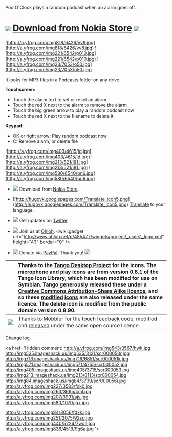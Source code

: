 Pod O'Clock plays a random podcast when an alarm goes off.

# [![](http://store.ovi.com/favicon.ico#dummy.jpg)](http://store.ovi.com/content/180798) [Download from Nokia Store](http://store.ovi.com/content/180798) [![](http://store.ovi.com/favicon.ico#dummy.jpg)](http://store.ovi.com/content/180798) #

![http://a.yfrog.com/img818/6426/vv8.jpg](http://a.yfrog.com/img818/6426/vv8.jpg)
![http://a.yfrog.com/img221/6542/p010.jpg](http://a.yfrog.com/img221/6542/p010.jpg)
![http://a.yfrog.com/img23/7053/o50.jpg](http://a.yfrog.com/img23/7053/o50.jpg)

It looks for MP3 files in a Podcasts folder on any drive.

**Touchscreen:**

  * Touch the alarm text to set or reset an alarm
  * Touch the red X next to the alarm to remove the alarm
  * Touch the big green arrow to play a random podcast now
  * Touch the red X next to the filename to delete it

**Keypad:**
  * OK or right arrow: Play random podcast now
  * C: Remove alarm, or delete file

![http://a.yfrog.com/img403/4615/jd.jpg](http://a.yfrog.com/img403/4615/jd.jpg)
![http://a.yfrog.com/img213/521/i81.jpg](http://a.yfrog.com/img213/521/i81.jpg)
![http://a.yfrog.com/img580/6540/bn6.jpg](http://a.yfrog.com/img580/6540/bn6.jpg)

  * [![](http://store.ovi.com/favicon.ico#dummy.jpg)](http://store.ovi.com/content/180798) Download from [Nokia Store](http://store.ovi.com/content/180798).

  * ![http://hugovk.googlepages.com/Translate_icon5.png](http://hugovk.googlepages.com/Translate_icon5.png) [Translate](http://www.getlocalization.com/PodOClock/) to your language.

  * [![](http://twitter.com/favicon.ico#dummy.jpg)](http://twitter.com/PodOClock) Get updates on [Twitter](http://twitter.com/PodOClock).

  * [![](https://www.ohloh.net/favicon.ico#dummy.jpg)](https://www.ohloh.net/p/podoclock) Join us at [Ohloh](https://www.ohloh.net/p/podoclock). &lt;wiki:gadget url="http://www.ohloh.net/p/485477/widgets/project\_users\_logo.xml" height="43"  border="0" /&gt;

  * [![](https://www.paypalobjects.com/WEBSCR-600-20091109-1/en_US/i/icon/pp_favicon_x.ico#dumm.jpg)](https://www.paypal.com/cgi-bin/webscr?cmd=_donations&business=BEYBKUAATBL8G&lc=FI&item_name=Data%20Quota&currency_code=EUR&bn=PP%2dDonationsBF%3abtn_donate_SM%2egif%3aNonHosted) Donate via [PayPal](https://www.paypal.com/cgi-bin/webscr?cmd=_donations&business=BEYBKUAATBL8G&lc=FI&item_name=Data%20Quota&currency_code=EUR&bn=PP%2dDonationsBF%3abtn_donate_SM%2egif%3aNonHosted). Thank you! [![](https://www.paypal.com/en_GB/i/btn/btn_donate_SM.gif)](https://www.paypal.com/cgi-bin/webscr?cmd=_donations&business=BEYBKUAATBL8G&lc=FI&item_name=Data%20Quota&currency_code=EUR&bn=PP%2dDonationsBF%3abtn_donate_SM%2egif%3aNonHosted)


| ![![](http://code.google.com/p/podoclock/logo?cct=1286103702#dummy.png)](http://code.google.com/p/podoclock/source/browse/trunk/gfx/qgn_menu_PodOClock.svg) | Thanks to the [Tango Desktop Project](http://tango.freedesktop.org/) for the icons. The microphone and play icons are from version 0.8.1 of the Tango Icon Library, which has been modified for use on Symbian. Tango generously released these under a [Creative Commons Attribution-Share Alike licence](http://creativecommons.org/licenses/by-sa/2.5/), and so these [modified](http://code.google.com/p/podoclock/source/browse/trunk/gfx/qgn_menu_PodOClock.svg) [icons](http://code.google.com/p/podoclock/source/browse/trunk/gfx/play.svg) are also released under the same licence. The delete icon is modified from the public domain version 0.8.90. |
|:------------------------------------------------------------------------------------------------------------------------------------------------------------|:-----------------------------------------------------------------------------------------------------------------------------------------------------------------------------------------------------------------------------------------------------------------------------------------------------------------------------------------------------------------------------------------------------------------------------------------------------------------------------------------------------------------------------------------------------------------------------------------------------------------------------------------------------------------|
| [![](http://code.google.com/p/mobbler/logo?cct=1246538301#dummy.png)](http://code.google.com/p/mobbler/) | Thanks to [Mobbler](http://code.google.com/p/mobbler/) for the [touch feedback](http://code.google.com/p/mobbler/source/browse/#hg/touchfeedback) code, modified and [released](http://code.google.com/p/podoclock/source/browse/#svn/trunk/touchfeedback) under the same open source licence. |

[Change log](http://podoclock.googlecode.com/svn/trunk/group/changelog.txt)

<a href='Hidden comment: 
http://a.yfrog.com/img543/3567/hwk.jpg
http://img535.imageshack.us/img535/3121/scr000050r.jpg
http://img716.imageshack.us/img716/6851/scr000051k.jpg
http://img571.imageshack.us/img571/4755/scr000052.jpg
http://img405.imageshack.us/img405/3715/scr000053.jpg
http://img213.imageshack.us/img213/8113/scr000054.jpg
http://img84.imageshack.us/img84/3739/scr000056i.jpg
http://a.yfrog.com/img227/3583/fck0.jpg
http://a.yfrog.com/img263/3695/cml.jpg
http://a.yfrog.com/img207/3991/ajv.jpg
http://a.yfrog.com/img580/1070/igx.jpg

http://a.yfrog.com/img84/3056/fdxk.jpg
http://a.yfrog.com/img251/2075/92sg.jpg
http://a.yfrog.com/img440/5224/7wda.jpg
http://a.yfrog.com/img836/4519/9g6a.jpg
'></a>